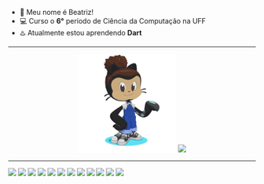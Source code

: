- :seedling: Meu nome é Beatriz!
- :computer: Curso o **6°** período de Ciência da Computação na UFF
- :hotsprings: Atualmente estou aprendendo **Dart**

<hr>

<div align="center">
  <img height="200px" src="img/octocat-1695906362453.png"/>
  <img src="https://github-readme-stats.vercel.app/api/top-langs/?username=beapiedade&layout=compact&hide_title=false&hide_border=false&theme=transparent&hide=CMake&langs_count=15"/>
</div>

<hr>

<div align="left">
  <img height="40px" src="https://cdn.jsdelivr.net/gh/devicons/devicon/icons/python/python-original-wordmark.svg" />
  <img height="40px" src="https://cdn.jsdelivr.net/gh/devicons/devicon/icons/ruby/ruby-original-wordmark.svg" />
  <img height="40px" src="https://cdn.jsdelivr.net/gh/devicons/devicon/icons/c/c-original.svg" />
  <img height="40px" src="https://cdn.jsdelivr.net/gh/devicons/devicon/icons/java/java-original-wordmark.svg" />
  <img height="40px" src="https://cdn.jsdelivr.net/gh/devicons/devicon/icons/markdown/markdown-original.svg" />
  <img height="40px" src="https://cdn.jsdelivr.net/gh/devicons/devicon/icons/html5/html5-original-wordmark.svg" />
  <img height="40px" src="https://cdn.jsdelivr.net/gh/devicons/devicon/icons/css3/css3-original-wordmark.svg" />
  <img height="40px" src="https://cdn.jsdelivr.net/gh/devicons/devicon/icons/javascript/javascript-original.svg" />
  <img height="40px" src="https://cdn.jsdelivr.net/gh/devicons/devicon@latest/icons/dart/dart-plain-wordmark.svg" />
  <img height="40px" src="https://cdn.jsdelivr.net/gh/devicons/devicon@latest/icons/flutter/flutter-original.svg" />
  <img height="40px" src="https://cdn.jsdelivr.net/gh/devicons/devicon@latest/icons/postgresql/postgresql-original-wordmark.svg" />
  <img height="40px" src="https://cdn.jsdelivr.net/gh/devicons/devicon@latest/icons/prolog/prolog-original.svg" />
</div>

<br>
